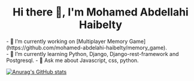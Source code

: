  <div style="display: flex; justify-content:center; align-items: center;">
  <h1 align=center>Hi there 👋, I'm Mohamed Abdellahi Haibelty</h1>
 </div>
- 🔭 I’m currently working on [Multiplayer Memory Game](https://github.com/mohamed-abdelahi-haibelty/memory_game).<br>
- 🌱 I’m currently learning Python, Django, Django-rest-framework and Postgresql.
- 💬 Ask me about Javascript, css, python.

[![Anurag's GitHub stats](https://github-readme-stats.vercel.app/api?username=mohamed-abdelahi-haibelty&show_icons=true&bg_color=010B0F&text_color=6EEA92&border_color=010B0F)](https://github.com/anuraghazra/github-readme-stats)


<!--
**mohamed-abdelahi-haibelty/mohamed-abdelahi-haibelty** is a ✨ _special_ ✨ repository because its `README.md` (this file) appears on your GitHub profile.

Here are some ideas to get you started:

- 🔭 I’m currently working on ...
- 🌱 I’m currently learning Python, Django, Django-rest-framework and Postgresql.
- 💬 Ask me about Javascript, css, python.

